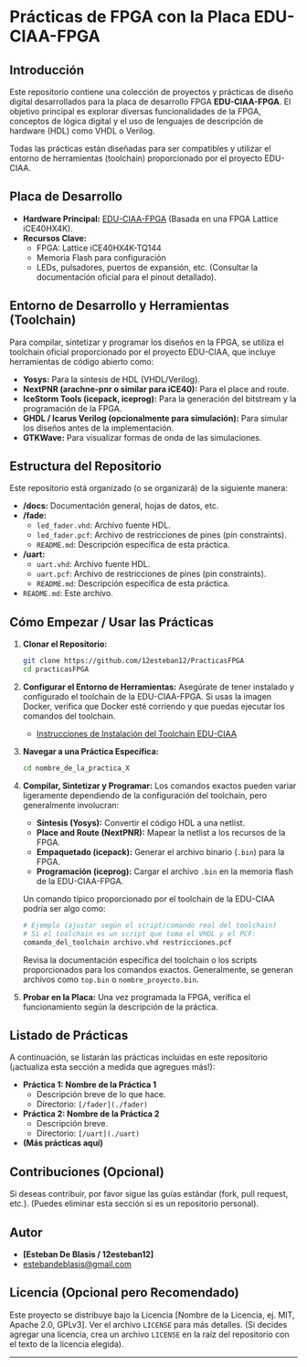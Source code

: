 # Prácticas de FPGA con la Placa EDU-CIAA-FPGA

## Introducción

Este repositorio contiene una colección de proyectos y prácticas de diseño digital desarrollados para la placa de desarrollo FPGA **EDU-CIAA-FPGA**. El objetivo principal es explorar diversas funcionalidades de la FPGA, conceptos de lógica digital y el uso de lenguajes de descripción de hardware (HDL) como VHDL o Verilog.

Todas las prácticas están diseñadas para ser compatibles y utilizar el entorno de herramientas (toolchain) proporcionado por el proyecto EDU-CIAA.

## Placa de Desarrollo

* **Hardware Principal:** [EDU-CIAA-FPGA](https://gitlab.com/RamadrianG/wiki---fpga-para-todos/-/wikis/FPGA-para-Todos) (Basada en una FPGA Lattice iCE40HX4K).
* **Recursos Clave:**
    * FPGA: Lattice iCE40HX4K-TQ144
    * Memoria Flash para configuración
    * LEDs, pulsadores, puertos de expansión, etc. (Consultar la documentación oficial para el pinout detallado).

## Entorno de Desarrollo y Herramientas (Toolchain)

Para compilar, sintetizar y programar los diseños en la FPGA, se utiliza el toolchain oficial proporcionado por el proyecto EDU-CIAA, que incluye herramientas de código abierto como:

* **Yosys:** Para la síntesis de HDL (VHDL/Verilog).
* **NextPNR (arachne-pnr o similar para iCE40):** Para el place and route.
* **IceStorm Tools (icepack, iceprog):** Para la generación del bitstream y la programación de la FPGA.
* **GHDL / Icarus Verilog (opcionalmente para simulación):** Para simular los diseños antes de la implementación.
* **GTKWave:** Para visualizar formas de onda de las simulaciones.

## Estructura del Repositorio

Este repositorio está organizado (o se organizará) de la siguiente manera:

* **/docs:** Documentación general, hojas de datos, etc.
* **/fade:**
    * `led_fader.vhd`: Archivo fuente HDL.
    * `led_fader.pcf`: Archivo de restricciones de pines (pin constraints).
    * `README.md`: Descripción específica de esta práctica.
* **/uart:**
    * `uart.vhd`: Archivo fuente HDL.
    * `uart.pcf`: Archivo de restricciones de pines (pin constraints).
    * `README.md`: Descripción específica de esta práctica.
* `README.md`: Este archivo.

## Cómo Empezar / Usar las Prácticas

1.  **Clonar el Repositorio:**
    ```bash
    git clone https://github.com/12esteban12/PracticasFPGA
    cd practicasFPGA
    ```

2.  **Configurar el Entorno de Herramientas:**
    Asegúrate de tener instalado y configurado el toolchain de la EDU-CIAA-FPGA. Si usas la imagen Docker, verifica que Docker esté corriendo y que puedas ejecutar los comandos del toolchain.
    * [Instrucciones de Instalación del Toolchain EDU-CIAA](https://gitlab.com/RamadrianG/wiki---fpga-para-todos/-/wikis/Herramientas-de-Desarrollo)

3.  **Navegar a una Práctica Específica:**
    ```bash
    cd nombre_de_la_practica_X
    ```

4.  **Compilar, Sintetizar y Programar:**
    Los comandos exactos pueden variar ligeramente dependiendo de la configuración del toolchain, pero generalmente involucran:
    * **Síntesis (Yosys):** Convertir el código HDL a una netlist.
    * **Place and Route (NextPNR):** Mapear la netlist a los recursos de la FPGA.
    * **Empaquetado (icepack):** Generar el archivo binario (`.bin`) para la FPGA.
    * **Programación (iceprog):** Cargar el archivo `.bin` en la memoria flash de la EDU-CIAA-FPGA.

    Un comando típico proporcionado por el toolchain de la EDU-CIAA podría ser algo como:
    ```bash
    # Ejemplo (ajustar según el script/comando real del toolchain)
    # Si el toolchain es un script que toma el VHDL y el PCF:
    comando_del_toolchain archivo.vhd restricciones.pcf 
    ```
    Revisa la documentación específica del toolchain o los scripts proporcionados para los comandos exactos. Generalmente, se generan archivos como `top.bin` o `nombre_proyecto.bin`.

5.  **Probar en la Placa:**
    Una vez programada la FPGA, verifica el funcionamiento según la descripción de la práctica.

## Listado de Prácticas

A continuación, se listarán las prácticas incluidas en este repositorio (¡actualiza esta sección a medida que agregues más!):

* **Práctica 1: Nombre de la Práctica 1**
    * Descripción breve de lo que hace.
    * Directorio: `[/fader](./fader)`
* **Práctica 2: Nombre de la Práctica 2**
    * Descripción breve.
    * Directorio: `[/uart](./uart)`
* **(Más prácticas aquí)**

## Contribuciones (Opcional)

Si deseas contribuir, por favor sigue las guías estándar (fork, pull request, etc.). (Puedes eliminar esta sección si es un repositorio personal).

## Autor

* **[Esteban De Blasis / 12esteban12]**
* estebandeblasis@gmail.com 

## Licencia (Opcional pero Recomendado)

Este proyecto se distribuye bajo la Licencia [Nombre de la Licencia, ej. MIT, Apache 2.0, GPLv3]. Ver el archivo `LICENSE` para más detalles.
(Si decides agregar una licencia, crea un archivo `LICENSE` en la raíz del repositorio con el texto de la licencia elegida).

---